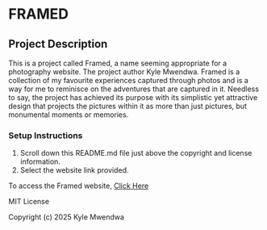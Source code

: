# FRAMED


## Project Description ##

This is a project called Framed, a name seeming appropriate for a photography website. The project author Kyle Mwendwa. 
Framed is a collection of my favourite experiences captured through photos and is a way for me to reminisce on the adventures that 
are captured in it. Needless to say, the project has achieved its purpose with its simplistic yet attractive design that projects 
the pictures within it as more than just pictures, but monumental moments or memories.

### Setup Instructions ###  

1. Scroll down this README.md file just above the copyright and license information.
2. Select the website link provided.
 

To access the Framed website, [Click Here](https://itzzzkay.github.io/Projects/)

MIT License  

Copyright (c) 2025 Kyle Mwendwa
